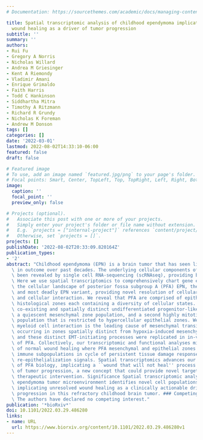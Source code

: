 ```yaml
---
# Documentation: https://sourcethemes.com/academic/docs/managing-content/

title: Spatial transcriptomic analysis of childhood ependymoma implicates unresolved
  wound healing as a driver of tumor progression
subtitle: ''
summary: ''
authors:
- Rui Fu
- Gregory A Norris
- Nicholas Willard
- Andrea M Griesinger
- Kent A Riemondy
- Vladimir Amani
- Enrique Grimaldo
- Faith Harris
- Todd C Hankinson
- Siddhartha Mitra
- Timothy A Ritzmann
- Richard R Grundy
- Nicholas K Foreman
- Andrew M Donson
tags: []
categories: []
date: '2022-03-01'
lastmod: 2022-08-02T14:33:10-06:00
featured: false
draft: false

# Featured image
# To use, add an image named `featured.jpg/png` to your page's folder.
# Focal points: Smart, Center, TopLeft, Top, TopRight, Left, Right, BottomLeft, Bottom, BottomRight.
image:
  caption: ''
  focal_point: ''
  preview_only: false

# Projects (optional).
#   Associate this post with one or more of your projects.
#   Simply enter your project's folder or file name without extension.
#   E.g. `projects = ["internal-project"]` references `content/project/deep-learning/index.md`.
#   Otherwise, set `projects = []`.
projects: []
publishDate: '2022-08-02T20:33:09.820164Z'
publication_types:
- '2'
abstract: "Childhood ependymoma (EPN) is a brain tumor that has seen limited improvements\
  \ in outcome over past decades. The underlying cellular components of EPN have recently\
  \ been revealed by single cell RNA-sequencing (scRNAseq), providing biological insights.\
  \ Here we use spatial transcriptomics to comprehensively chart gene expression across\
  \ the cellular landscape of posterior fossa subgroup A (PFA) EPN, the commonest\
  \ and most deadly EPN variant, providing novel resolution of cellular heterogeneity\
  \ and cellular interaction. We reveal that PFA are comprised of epithelial and mesenchymal\
  \ histological zones each containing a diversity of cellular states. These include\
  \ co-existing and spatially distinct undifferentiated progenitor-like clusters -\
  \ a quiescent mesenchymal zone population, and a second highly mitotic progenitor\
  \ population that is restricted to hypercellular epithelial zones. We show that\
  \ myeloid cell interaction is the leading cause of mesenchymal transition in PFA,\
  \ occurring in zones spatially distinct from hypoxia-induced mesenchymal transition,\
  \ and these distinct EMT-initiating processes were replicated in in-vitro models\
  \ of PFA. Collectively, our transcriptomic and functional analyses mirror the processes\
  \ of normal wound healing where PFA mesenchymal and epithelial zones interact with\
  \ immune subpopulations in cycle of persistent tissue damage response and mitogenic\
  \ re-epithelialization signals. Spatial transcriptomics advances our understanding\
  \ of PFA biology, implicating a ``wound that will not heal'' process as a driver\
  \ of tumor progression, a new concept that could provide novel targets for effective\
  \ therapeutic intervention. Significance Spatial transcriptomic analysis of the\
  \ ependymoma tumor microenvironment identifies novel cell populations and interactions,\
  \ implicating unresolved wound healing as a clinically actionable driver of tumor\
  \ progression in this refractory childhood brain tumor. ### Competing Interest Statement\
  \ The authors have declared no competing interest."
publication: '*bioRxiv*'
doi: 10.1101/2022.03.29.486280
links:
- name: URL
  url: https://www.biorxiv.org/content/10.1101/2022.03.29.486280v1
---
```

